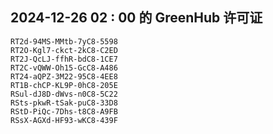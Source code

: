 ## 2024-12-26 02 : 00 的 GreenHub 许可证
```
RT2d-94MS-MMtb-7yC8-5598
RT2O-Kgl7-ckct-2kC8-C2ED
RT2J-QcLJ-ffhR-bdC8-1CE7
RT2C-vQWW-Oh15-GcC8-A486
RT24-aQPZ-3M22-95C8-4EE8
RT1B-chCP-KL9P-0hC8-205E
RSul-dJ8D-dWvs-n0C8-5C22
RSts-pkwR-tSak-puC8-33D8
RStD-PiQc-7Dhs-t8C8-A9FB
RSsX-AGXd-HF93-wKC8-439F
```
